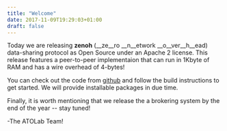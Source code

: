 ```yaml
---
title: "Welcome"
date: 2017-11-09T19:29:03+01:00
draft: false
---
```


Today we are releasing __zenoh__ (__ze__ro __n__etwork
__o__ver__h__ead) data-sharing protocol as Open Source under an Apache
2 license. This release features a peer-to-peer implementaion that can
run in 1Kbyte of RAM and has a wire overhead of 4-bytes!

You can check out the code from [github](https://github.com/atolab/zeno-he) and follow the build instructions to get started. We will provide installable packages in due time.


Finally, it is worth mentioning that we  release the a brokering system by the end of the year -- stay tuned!

-The ATOLab Team!

